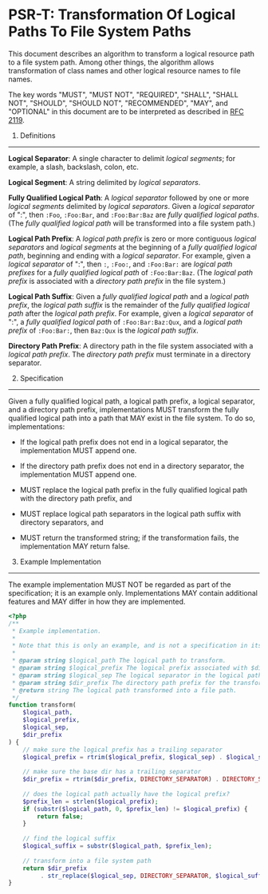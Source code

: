 PSR-T: Transformation Of Logical Paths To File System Paths
===========================================================

This document describes an algorithm to transform a logical resource path to a
file system path. Among other things, the algorithm allows transformation of
class names and other logical resource names to file names.

The key words "MUST", "MUST NOT", "REQUIRED", "SHALL", "SHALL NOT", "SHOULD",
"SHOULD NOT", "RECOMMENDED", "MAY", and "OPTIONAL" in this document are to be
interpreted as described in [RFC 2119](http://tools.ietf.org/html/rfc2119).


1. Definitions
--------------

**Logical Separator**: A single character to delimit _logical segments_; for
example, a slash, backslash, colon, etc.

**Logical Segment**: A string delimited by _logical separators_.

**Fully Qualified Logical Path**: A _logical separator_ followed by one or
more _logical segments_ delimited by _logical separators_. Given a _logical
separator_ of ":", then `:Foo`, `:Foo:Bar`, and `:Foo:Bar:Baz` are _fully
qualified logical paths_. (The _fully qualified logical path_ will be
transformed into a file system path.)

**Logical Path Prefix**: A _logical path prefix_ is zero or more contiguous
_logical separators_ and _logical segments_ at the beginning of a
_fully qualified logical path_, beginning and ending with a _logical separator_.
For example, given a _logical separator_ of ":", then `:`, `:Foo:`, and
`:Foo:Bar:` are _logical path prefixes_ for a _fully qualified logical path_
of `:Foo:Bar:Baz`. (The _logical path prefix_ is associated with a _directory
path prefix_ in the file system.)

**Logical Path Suffix**: Given a _fully qualified logical path_ and a
_logical path prefix_, the _logical path suffix_ is the remainder of the
_fully qualified logical path_ after the _logical path prefix_. For example,
given a _logical separator_ of ":", a _fully qualified logical path_ of
`:Foo:Bar:Baz:Qux`, and a _logical path prefix_ of `:Foo:Bar:`, then `Baz:Qux`
is the _logical path suffix_.

**Directory Path Prefix**: A directory path in the file system associated with
a _logical path prefix_. The _directory path prefix_ must terminate in a
directory separator.


2. Specification
----------------

Given a fully qualified logical path, a logical path prefix, a logical
separator, and a directory path prefix, implementations MUST transform the
fully qualified logical path into a path that MAY exist in the file
system. To do so, implementations:

- If the logical path prefix does not end in a logical separator, the
  implementation MUST append one.
  
- If the directory path prefix does not end in a directory separator, the
  implementation MUST append one.

- MUST replace the logical path prefix in the fully qualified logical path 
  with the directory path prefix, and

- MUST replace logical path separators in the logical path suffix with
  directory separators, and

- MUST return the transformed string; if the transformation fails, the
  implementation MAY return false.


3. Example Implementation
-------------------------

The example implementation MUST NOT be regarded as part of the specification;
it is an example only. Implementations MAY contain additional features and MAY
differ in how they are implemented.

```php
<?php
/**
 * Example implementation.
 * 
 * Note that this is only an example, and is not a specification in itself.
 * 
 * @param string $logical_path The logical path to transform.
 * @param string $logical_prefix The logical prefix associated with $dir_prefix.
 * @param string $logical_sep The logical separator in the logical path.
 * @param string $dir_prefix The directory path prefix for the transformation.
 * @return string The logical path transformed into a file path.
 */
function transform(
    $logical_path,
    $logical_prefix,
    $logical_sep,
    $dir_prefix
) {
    // make sure the logical prefix has a trailing separator
    $logical_prefix = rtrim($logical_prefix, $logical_sep) . $logical_sep;
    
    // make sure the base dir has a trailing separator
    $dir_prefix = rtrim($dir_prefix, DIRECTORY_SEPARATOR) . DIRECTORY_SEPARATOR;
    
    // does the logical path actually have the logical prefix?
    $prefix_len = strlen($logical_prefix);
    if (substr($logical_path, 0, $prefix_len) != $logical_prefix) {
        return false;
    }
    
    // find the logical suffix
    $logical_suffix = substr($logical_path, $prefix_len);
    
    // transform into a file system path
    return $dir_prefix
         . str_replace($logical_sep, DIRECTORY_SEPARATOR, $logical_suffix);
}
```
